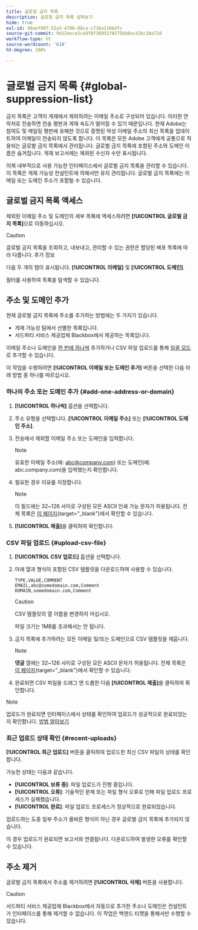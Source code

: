 ```yaml
---
title: 글로벌 금지 목록
description: 글로벌 금지 목록 살펴보기
hide: true
exl-id: 40aef987-52a3-470b-88ca-c716a116bdfc
source-git-commit: 9d12eece2ca9f8f36951f8575bb0ac42bc10a728
workflow-type: ht
source-wordcount: '618'
ht-degree: 100%

---
```


# 글로벌 금지 목록 {#global-suppression-list}

금지 목록은 고객이 게재에서 제외하려는 이메일 주소로 구성되어 있습니다. 이러한 연락처로 전송하면 전송 평판과 게재 속도가 떨어질 수 있기 때문입니다. 현재 Adobe는 참여도 및 메일링 평판에 유해한 것으로 증명된 악성 이메일 주소의 최신 목록을 업데이트하여 이메일이 전송되지 않도록 합니다. 이 목록은 모든 Adobe 고객에게 공통으로 적용되는 글로벌 금지 목록에서 관리됩니다. 글로벌 금지 목록에 포함된 주소와 도메인 이름은 숨겨집니다. 게재 보고서에는 제외된 수신자 수만 표시됩니다.

이제 내부적으로 사용 가능한 인터페이스에서 글로벌 금지 목록을 관리할 수 있습니다. 이 목록은 게재 가능성 컨설턴트에 의해서만 유지 관리됩니다. 글로벌 금지 목록에는 이메일 또는 도메인 주소가 포함될 수 있습니다.

## 글로벌 금지 목록 액세스

제외된 이메일 주소 및 도메인의 세부 목록에 액세스하려면 **[!UICONTROL 글로벌 금지 목록]**&#x200B;으로 이동하십시오.

>[!CAUTION]
>
>글로벌 금지 목록을 조회하고, 내보내고, 관리할 수 있는 권한은 할당된 배포 목록에 따라 다릅니다. 추가 정보

다음 두 개의 탭이 표시됩니다. **[!UICONTROL 이메일]** 및 **[!UICONTROL 도메인]**.

필터를 사용하여 목록을 탐색할 수 있습니다.

## 주소 및 도메인 추가

현재 글로벌 금지 목록에 주소를 추가하는 방법에는 두 가지가 있습니다.

* 게재 가능성 팀에서 선별한 목록입니다.
* 서드파티 서비스 제공업체 Blackbox에서 제공하는 목록입니다.

이메일 주소나 도메인을 [한 번에 하나씩](#add-one-address-or-domain) 추가하거나 CSV 파일 업로드를 통해 [일괄 모드](#upload-csv-file)로 추가할 수 있습니다.

이 작업을 수행하려면 **[!UICONTROL 이메일 또는 도메인 추가]** 버튼을 선택한 다음 아래 방법 중 하나를 따르십시오.

### 하나의 주소 또는 도메인 추가 {#add-one-address-or-domain}

1. **[!UICONTROL 하나씩]** 옵션을 선택합니다.

1. 주소 유형을 선택합니다. **[!UICONTROL 이메일 주소]** 또는 **[!UICONTROL 도메인 주소]**.

1. 전송에서 제외할 이메일 주소 또는 도메인을 입력합니다.

   >[!NOTE]
   >
   >유효한 이메일 주소(예: abc@company.com) 또는 도메인(예: abc.company.com)을 입력했는지 확인합니다.

1. 필요한 경우 이유를 지정합니다.

   >[!NOTE]
   >
   >이 필드에는 32~126 사이로 구성된 모든 ASCII 인쇄 가능 문자가 허용됩니다. 전체 목록은 [이 페이지](https://ko.wikipedia.org/wiki/Wikipedia:ASCII#ASCII_printable_characters){target="_blank"}에서 확인할 수 있습니다.

1. **[!UICONTROL 제출]**&#x200B;을 클릭하여 확인합니다.

### CSV 파일 업로드 {#upload-csv-file}

1. **[!UICONTROL CSV 업로드]** 옵션을 선택합니다.

1. 아래 열과 형식이 포함된 CSV 템플릿을 다운로드하여 사용할 수 있습니다.

   ```
   TYPE,VALUE,COMMENT
   EMAIL,abc@somedomain.com,Comment
   DOMAIN,somedomain.com,Comment
   ```

   >[!CAUTION]
   >
   >CSV 템플릿의 열 이름을 변경하지 마십시오.
   >
   >파일 크기는 1MB를 초과해서는 안 됩니다.

1. 금지 목록에 추가하려는 모든 이메일 및/또는 도메인으로 CSV 템플릿을 채웁니다.

   >[!NOTE]
   >
   >**댓글** 열에는 32~126 사이로 구성된 모든 ASCII 문자가 허용됩니다. 전체 목록은 [이 페이지](https://ko.wikipedia.org/wiki/Wikipedia:ASCII#ASCII_printable_characters){target="_blank"}에서 확인할 수 있습니다.

1. 완료되면 CSV 파일을 드래그 앤 드롭한 다음 **[!UICONTROL 제출]**&#x200B;을 클릭하여 확인합니다.

>[!NOTE]
>
>업로드가 완료되면 인터페이스에서 상태를 확인하여 업로드가 성공적으로 완료되었는지 확인합니다. [방법 알아보기](#recent-uploads)

### 최근 업로드 상태 확인 {#recent-uploads}

**[!UICONTROL 최근 업로드]** 버튼을 클릭하여 업로드한 최신 CSV 파일의 상태를 확인합니다.

가능한 상태는 다음과 같습니다.

* **[!UICONTROL 보류 중]**: 파일 업로드가 진행 중입니다.
* **[!UICONTROL 오류]**: 기술적인 문제 또는 파일 형식 오류로 인해 파일 업로드 프로세스가 실패했습니다.
* **[!UICONTROL 완료]**: 파일 업로드 프로세스가 정상적으로 완료되었습니다.

업로드하는 도중 일부 주소가 올바른 형식이 아닌 경우 글로벌 금지 목록에 추가되지 않습니다.

이 경우 업로드가 완료되면 보고서와 연결됩니다. 다운로드하여 발생한 오류를 확인할 수 있습니다.

## 주소 제거

글로벌 금지 목록에서 주소를 제거하려면 **[!UICONTROL 삭제]** 버튼을 사용합니다.

>[!CAUTION]
>
>서드파티 서비스 제공업체 Blackbox에서 자동으로 추가한 주소나 도메인은 컨설턴트가 인터페이스를 통해 제거할 수 없습니다. 이 작업은 백엔드 티켓을 통해서만 수행할 수 있습니다.
